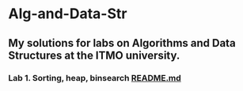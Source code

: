 # Alg-and-Data-Str

## My solutions for labs on Algorithms and Data Structures at the ITMO university.

### Lab 1. Sorting, heap, binsearch [README.md](https://github.com/Ma-XD/Alg-and-Data-Str/tree/main/Lab1/src#readme)
